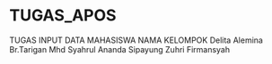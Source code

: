 # TUGAS_APOS
TUGAS INPUT DATA MAHASISWA
        NAMA KELOMPOK
    Delita Alemina Br.Tarigan
   Mhd Syahrul Ananda Sipayung
        Zuhri Firmansyah
